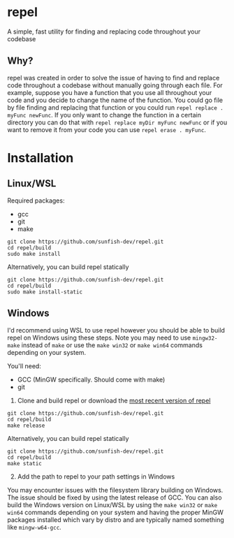 # repel
A simple, fast utility for finding and replacing code throughout your codebase

## Why?

repel was created in order to solve the issue of having to find and replace code throughout a codebase without manually going through each file. For example, suppose you have a function that you use all throughout your code and you decide to change the name of the function. You could go file by file finding and replacing that function or you could run ```repel replace . myFunc newFunc```. If you only want to change the function in a certain directory you can do that with ```repel replace myDir myFunc newFunc``` or if you want to remove it from your code you can use ```repel erase . myFunc```.

# Installation 
## Linux/WSL
Required packages:
- gcc
- git
- make
```
git clone https://github.com/sunfish-dev/repel.git
cd repel/build
sudo make install
```
Alternatively, you can build repel statically
```
git clone https://github.com/sunfish-dev/repel.git
cd repel/build
sudo make install-static
```
## Windows
I'd recommend using WSL to use repel however you should be able to build repel on Windows using these steps. Note you may need to use ```mingw32-make``` instead of ```make``` or use the ```make win32``` or ```make win64``` commands depending on your system.

You'll need:
- GCC (MinGW specifically. Should come with make)
- git

1. Clone and build repel or download the [most recent version of repel](https://github.com/sunfish-dev/repel/releases)
```
git clone https://github.com/sunfish-dev/repel.git
cd repel/build
make release
```
Alternatively, you can build repel statically
```
git clone https://github.com/sunfish-dev/repel.git
cd repel/build
make static
```
2. Add the path to repel to your path settings in Windows

You may encounter issues with the filesystem library building on Windows. The issue should be fixed by using the latest release of GCC. You can also build the Windows version on Linux/WSL by using the ```make win32``` or ```make win64``` commands depending on your system and having the proper MinGW packages installed which vary by distro and are typically named something like ```mingw-w64-gcc```.